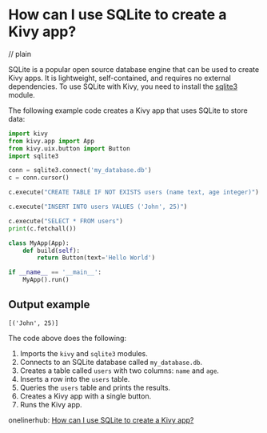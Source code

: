 # How can I use SQLite to create a Kivy app?
// plain

SQLite is a popular open source database engine that can be used to create Kivy apps. It is lightweight, self-contained, and requires no external dependencies. To use SQLite with Kivy, you need to install the [sqlite3](https://docs.python.org/2/library/sqlite3.html) module.

The following example code creates a Kivy app that uses SQLite to store data:

```python
import kivy
from kivy.app import App
from kivy.uix.button import Button
import sqlite3

conn = sqlite3.connect('my_database.db')
c = conn.cursor()

c.execute("CREATE TABLE IF NOT EXISTS users (name text, age integer)")

c.execute("INSERT INTO users VALUES ('John', 25)")

c.execute("SELECT * FROM users")
print(c.fetchall())

class MyApp(App):
    def build(self):
        return Button(text='Hello World')

if __name__ == '__main__':
    MyApp().run()
```

## Output example

```
[('John', 25)]
```

The code above does the following:
1. Imports the `kivy` and `sqlite3` modules.
2. Connects to an SQLite database called `my_database.db`.
3. Creates a table called `users` with two columns: `name` and `age`.
4. Inserts a row into the `users` table.
5. Queries the `users` table and prints the results.
6. Creates a Kivy app with a single button.
7. Runs the Kivy app.

onelinerhub: [How can I use SQLite to create a Kivy app?](https://onelinerhub.com/sqlite/how-can-i-use-sqlite-to-create-a-kivy-app)